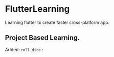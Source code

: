 # FlutterLearning
Learning flutter to create faster cross-platform app.
## Project Based Learning.
Added: `roll_dice` : [](href="https://github.com/goatsefl/FlutterLearning/tree/master/roll_dice) 

